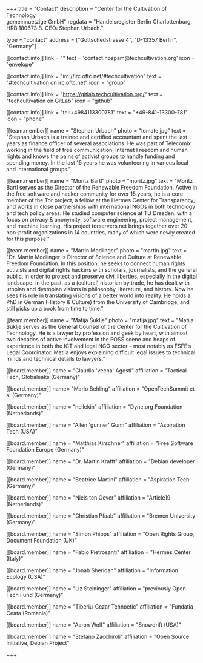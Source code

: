 +++
title = "Contact"
description = "Center for the Cultivation of Technology<br/>gemeinnuetzige GmbH"
regdata = "Handelsregister Berlin Charlottenburg, HRB 180673 B. CEO: Stephan Urbach."

type = "contact"
address = ["Gottschedstrasse 4", "D-13357 Berlin", "Germany"]

[[contact.info]]
    link = ""
    text = 'contact<span class="hidden">.nospam</span>@techcultivation.org'
    icon = "envelope"

[[contact.info]]
    link = "irc://irc.oftc.net/#techcultivation"
    text = "#techcultivation on irc.oftc.net"
    icon = "group"

[[contact.info]]
    link = "https://gitlab.techcultivation.org/"
    text = "techcultivation on GitLab"
    icon = "github"

[[contact.info]]
    link = "tel:+4984113300781"
    text = "+49-841-13300-781"
    icon = "phone"

[[team.member]]
    name = "Stephan Urbach"
    photo = "tomate.jpg"
	text = "Stephan Urbach is a trained and certified accountant and spent the last years as finance officer of several associations. He was part of Telecomix working in the field of free communication, Internet Freedom and human rights and knows the pains of activist groups to handle funding and spending money. In the last 15 years he was volunteering in various local and international groups."

[[team.member]]
    name = "Moritz Bartl"
	photo = "moritz.jpg"
    text = "Moritz Bartl serves as the Director of the Renewable Freedom Foundation. Active in the free software and hacker community for over 15 years, he is a core member of the Tor project, a fellow at the Hermes Center for Transparency, and works in close partnerships with international NGOs in both technology and tech policy areas. He studied computer science at TU Dresden, with a focus on privacy & anonymity, software engineering, project management, and machine learning. His project torservers.net brings together over 20 non-profit organizations in 14 countries, many of which were newly created for this purpose."

[[team.member]]
    name = "Martin Modlinger"
	photo = "martin.jpg"
    text = "Dr. Martin Modlinger is Director of Science and Culture at Renewable Freedom Foundation. In this position, he seeks to connect human rights activists and digital rights hackers with scholars, journalists, and the general public, in order to protect and preserve civil liberties, especially in the digital landscape. In the past, as a (cultural) historian by trade, he has dealt with utopian and dystopian visions in philosophy, literature, and history. Now he sees his role in translating visions of a better world into reality. He holds a PhD in German (History & Culture) from the University of Cambridge, and still picks up a book from time to time."

[[team.member]]
    name = "Matija Šuklje"
    photo = "matija.jpg"
    text = "Matija Šuklje serves as the General Counsel of the Center for the Cultivation of Technology. He is a lawyer by profession and geek by heart, with almost two decades of active involvement in the FOSS scene and heaps of experience in both the ICT and legal NGO sector – most notably as FSFE’s Legal Coordinator. Matija enjoys explaining difficult legal issues to technical minds and technical details to lawyers."

[[board.member]]
    name = "Claudio 'vecna' Agosti"
    affiliation = "Tactical Tech, Globaleaks (Germany)"

[[board.member]]
    name= "Mario Behling"
    affiliation = "OpenTechSummit et al (Germany)"

[[board.member]]
    name = "hellekin"
    affiliation = "Dyne.org Foundation (Netherlands)"

[[board.member]]
    name = "Allen 'gunner' Gunn"
    affiliation = "Aspiration Tech (USA)"

[[board.member]]
    name = "Matthias Kirschner"
    affiliation = "Free Software Foundation Europe (Germany)"

[[board.member]]
    name = "Dr. Martin Krafft"
    affiliation = "Debian developer (Germany)"

[[board.member]]
    name = "Beatrice Martini"
    affiliation = "Aspiration Tech (Germany)"

[[board.member]]
    name = "Niels ten Oever"
    affiliation = "Article19 (Netherlands)"

[[board.member]]
    name = "Christian Pfaab"
    affiliation = "Bremen University (Germany)"

[[board.member]]
    name = "Simon Phipps"
    affiliation = "Open Rights Group, Document Foundation (UK)"

[[board.member]]
    name = "Fabio Pietrosanti"
    affiliation = "Hermes Center (Italy)"

[[board.member]]
    name = "Jonah Sheridan"
    affiliation = "Information Ecology (USA)"

[[board.member]]
    name = "Liz Steininger"
    affiliation = "previously Open Tech Fund (Germany)"

[[board.member]]
    name = "Tiberiu-Cezar Tehnoetic"
    affiliation = "Fundatia Ceata (Romania)"

[[board.member]]
    name = "Aaron Wolf"
    affiliation = "Snowdrift (USA)"

[[board.member]]
    name = "Stefano Zacchiroli"
    affiliation = "Open Source Initiative, Debian Project"

+++
